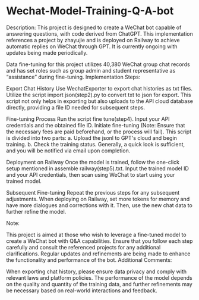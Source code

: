 # Wechat-Model-Training-Q-A-bot

Description: This project is designed to create a WeChat bot capable of answering questions, with code derived from ChatGPT. This implementation references a project by zhayujie and is deployed on Railway to achieve automatic replies on WeChat through GPT. It is currently ongoing with updates being made periodically.


Data fine-tuning for this project utilizes 40,380 WeChat group chat records and has set roles such as group admin and student representative as “assistance” during fine-tuning.
Implementation Steps:


Export Chat History
        Use WechatExporter to export chat histories as txt files.
        Utilize the script import json(step2).py to convert txt to json for export. This script not only helps in exporting but also uploads to the API cloud database directly, providing a file ID needed for subsequent steps.
        

Fine-tuning Process
        Run the script fine tune(step4).
        Input your API credentials and the obtained file ID.
        Initiate fine-tuning (Note: Ensure that the necessary fees are paid beforehand, or the process will fail).
        This script is divided into two parts:
        a. Upload the jsonl to GPT's cloud and begin training.
        b. Check the training status. Generally, a quick look is sufficient, and you will be notified via email upon completion.


Deployment on Railway
        Once the model is trained, follow the one-click setup mentioned in assemble railway(step5).txt.
        Input the trained model ID and your API credentials, then scan using WeChat to start using your trained model.


Subsequent Fine-tuning
        Repeat the previous steps for any subsequent adjustments.
        When deploying on Railway, set more tokens for memory and have more dialogues and corrections with it. Then, use the new chat data to further refine the model.

Note:


This project is aimed at those who wish to leverage a fine-tuned model to create a WeChat bot with Q&A capabilities. Ensure that you follow each step carefully and consult the referenced projects for any additional clarifications. Regular updates and refinements are being made to enhance the functionality and performance of the bot.
Additional Comments:


When exporting chat history, please ensure data privacy and comply with relevant laws and platform policies.
The performance of the model depends on the quality and quantity of the training data, and further refinements may be necessary based on real-world interactions and feedback.
